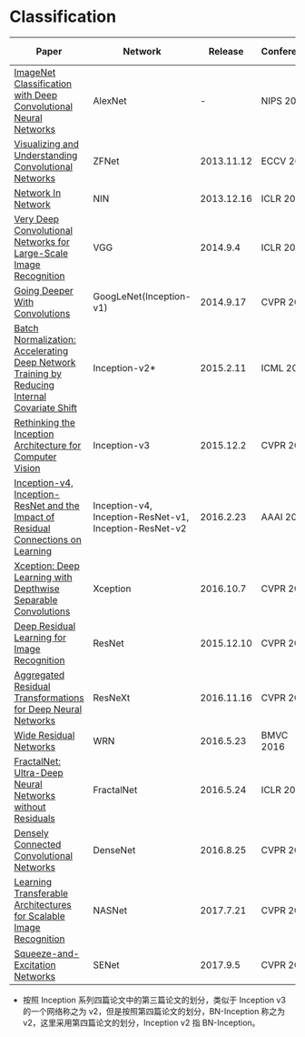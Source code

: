 # Classification

| Paper | Network | Release | Conference | Top-5(5.1%) |
| ------ | ------ | ------ | ------ | ------ |
| [ImageNet Classification with Deep Convolutional Neural Networks](https://papers.nips.cc/paper/4824-imagenet-classification-with-deep-convolutional-neural-networks) | AlexNet | - | NIPS 2012 | 16.4% |
| [Visualizing and Understanding Convolutional Networks](https://arxiv.org/abs/1311.2901) | ZFNet | 2013.11.12 | ECCV 2014 | 11.7% |
| [Network In Network](https://arxiv.org/abs/1312.4400) | NIN | 2013.12.16 | ICLR 2014 | - |
| [Very Deep Convolutional Networks for Large-Scale Image Recognition](https://arxiv.org/abs/1409.1556) | VGG | 2014.9.4 | ICLR 2015 | 7.3% |
| [Going Deeper With Convolutions](https://arxiv.org/abs/1409.4842) | GoogLeNet(Inception-v1) | 2014.9.17 | CVPR 2015 | 6.7% |
| [Batch Normalization: Accelerating Deep Network Training by Reducing Internal Covariate Shift](https://arxiv.org/abs/1502.03167) | Inception-v2* | 2015.2.11 | ICML 2015 | 4.8% |
| [Rethinking the Inception Architecture for Computer Vision](https://arxiv.org/abs/1512.00567) | Inception-v3 | 2015.12.2 | CVPR 2016 | 3.5% |
| [Inception-v4, Inception-ResNet and the Impact of Residual Connections on Learning](https://arxiv.org/abs/1602.07261) | Inception-v4, Inception-ResNet-v1,  Inception-ResNet-v2 | 2016.2.23 | AAAI 2016 | 3.08% |
| [Xception: Deep Learning with Depthwise Separable Convolutions](https://arxiv.org/abs/1610.02357) | Xception | 2016.10.7 | CVPR 2017 | - |
| [Deep Residual Learning for Image Recognition](https://arxiv.org/abs/1512.03385) | ResNet | 2015.12.10 | CVPR 2016 | 3.57% |
| [Aggregated Residual Transformations for Deep Neural Networks](https://arxiv.org/abs/1611.05431) | ResNeXt | 2016.11.16 | CVPR 2017 | 3.03% |
| [Wide Residual Networks](https://arxiv.org/abs/1605.07146) | WRN | 2016.5.23 | BMVC 2016 | - |
| [FractalNet: Ultra-Deep Neural Networks without Residuals](https://arxiv.org/abs/1605.07648) | FractalNet | 2016.5.24 | ICLR 2017 | - |
| [Densely Connected Convolutional Networks](https://arxiv.org/abs/1608.06993) | DenseNet | 2016.8.25 | CVPR 2017 | - |
| [Learning Transferable Architectures for Scalable Image Recognition](https://arxiv.org/abs/1707.07012) | NASNet | 2017.7.21 | CVPR 2018 | - |
| [Squeeze-and-Excitation Networks](https://arxiv.org/abs/1709.01507) | SENet | 2017.9.5 | CVPR 2018 | 2.25% |

* 按照 Inception 系列四篇论文中的第三篇论文的划分，类似于 Inception v3 的一个网络称之为 v2，但是按照第四篇论文的划分，BN-Inception 称之为v2，这里采用第四篇论文的划分，Inception v2 指 BN-Inception。
